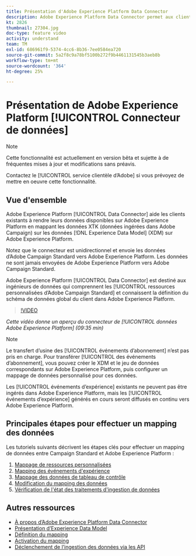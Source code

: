 ```yaml
---
title: Présentation d'Adobe Experience Platform Data Connector
description: Adobe Experience Platform Data Connector permet aux clients existants de rendre leurs données disponibles sur Adobe Experience Platform en mappant les données XTK (données ingérées dans Campaign) avec les données XDM (Experience Data Model) sur Adobe Experience Platform.
kt: 2826
thumbnail: 27304.jpg
doc-type: feature video
activity: understand
team: TM
exl-id: 686961f9-5374-4cc6-8b36-7ee0584ea720
source-git-commit: 5a2f8c9a78bf5100b272f9b4461131545b3aeb8b
workflow-type: tm+mt
source-wordcount: '364'
ht-degree: 25%

---
```


# Présentation de Adobe Experience Platform [!UICONTROL Connecteur de données]

>[!NOTE]
>
>Cette fonctionnalité est actuellement en version bêta et sujette à de fréquentes mises à jour et modifications sans préavis.
>
>Contactez le [!UICONTROL service clientèle d’Adobe] si vous prévoyez de mettre en oeuvre cette fonctionnalité.

## Vue d&#39;ensemble

Adobe Experience Platform [!UICONTROL Data Connector] aide les clients existants à rendre leurs données disponibles sur Adobe Experience Platform en mappant les données XTK (données ingérées dans Adobe Campaign) sur les données [!DNL Experience Data Model] (XDM) sur Adobe Experience Platform.

Notez que le connecteur est unidirectionnel et envoie les données d’Adobe Campaign Standard vers Adobe Experience Platform. Les données ne sont jamais envoyées de Adobe Experience Platform vers Adobe Campaign Standard.

Adobe Experience Platform [!UICONTROL Data Connector] est destiné aux ingénieurs de données qui comprennent les [!UICONTROL ressources personnalisées d’Adobe Campaign Standard] et connaissent la définition du schéma de données global du client dans Adobe Experience Platform.

>[!VIDEO](https://video.tv.adobe.com/v/27304?quality=12)

*Cette vidéo donne un aperçu du connecteur de  [!UICONTROL données Adobe Experience Platform]  (09:35 min)*

>[!NOTE]
>
>Le transfert d’usine des [!UICONTROL événements d’abonnement] n’est pas pris en charge. Pour transférer [!UICONTROL des événements d’abonnement], vous pouvez créer le XDM et le jeu de données correspondants sur Adobe Experience Platform, puis configurer un mappage de données personnalisé pour ces données.
>
>Les [!UICONTROL événements d’expérience] existants ne peuvent pas être ingérés dans Adobe Experience Platform, mais les [!UICONTROL événements d’expérience] générés en cours seront diffusés en continu vers Adobe Experience Platform.

## Principales étapes pour effectuer un mapping des données

Les tutoriels suivants décrivent les étapes clés pour effectuer un mapping de données entre Campaign Standard et Adobe Experience Platform :

1. [Mappage de ressources personnalisées](/help/administrating/adobe-experience-platform-data-connector/mapping-custom-resources.md)
2. [Mapping des événements d&#39;expérience](/help/administrating/adobe-experience-platform-data-connector/mapping-experience-events.md)
3. [Mappage des données de tableau de contrôle](/help/administrating/adobe-experience-platform-data-connector/mapping-seed-table-data.md)
4. [Modification du mapping des données](/help/administrating/adobe-experience-platform-data-connector/modifying-data-mapping.md)
5. [Vérification de l&#39;état des traitements d&#39;ingestion de données](/help/administrating/adobe-experience-platform-data-connector/checking-status-of-data-ingestion-jobs.md)

## Autres ressources

* [À propos d’Adobe Experience Platform Data Connector](https://docs.adobe.com/content/help/en/campaign-standard/using/administrating/mapping-campaign-and-aep-data/aep-about-data-connector.html)
* [Présentation d’Experience Data Model](https://docs.adobe.com/content/help/en/campaign-standard/using/administrating/mapping-campaign-and-aep-data/aep-data-model-overview.html)
* [Définition du mapping](https://docs.adobe.com/content/help/en/campaign-standard/using/administrating/mapping-campaign-and-aep-data/aep-mapping-definition.html)
* [Activation du mapping](https://docs.adobe.com/content/help/en/campaign-standard/using/administrating/mapping-campaign-and-aep-data/aep-mapping-activation.html)
* [Déclenchement de l’ingestion des données via les API](https://docs.adobe.com/content/help/en/campaign-standard/using/administrating/mapping-campaign-and-aep-data/aep-triggering-data-ingestion.html)
